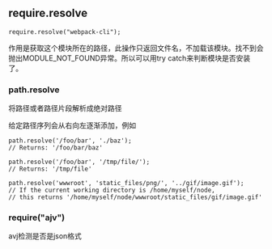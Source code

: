 ## require.resolve

```
require.resolve("webpack-cli");
```

作用是获取这个模块所在的路径，此操作只返回文件名，不加载该模块。找不到会抛出MODULE_NOT_FOUND异常。所以可以用try catch来判断模块是否安装了。

### path.resolve

将路径或者路径片段解析成绝对路径

给定路径序列会从右向左逐渐添加，例如

```
path.resolve('/foo/bar', './baz');
// Returns: '/foo/bar/baz'

path.resolve('/foo/bar', '/tmp/file/');
// Returns: '/tmp/file'

path.resolve('wwwroot', 'static_files/png/', '../gif/image.gif');
// If the current working directory is /home/myself/node,
// this returns '/home/myself/node/wwwroot/static_files/gif/image.gif'
```

### require("ajv")

avj检测是否是json格式

